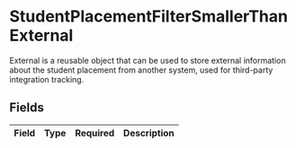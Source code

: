 # StudentPlacementFilterSmallerThanExternal

External is a reusable object that can be used to store external information about the student placement from another system, used for third-party integration tracking.


## Fields

| Field       | Type        | Required    | Description |
| ----------- | ----------- | ----------- | ----------- |